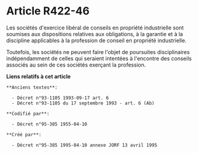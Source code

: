 # Article R422-46

Les sociétés d'exercice libéral de conseils en propriété industrielle sont soumises aux dispositions relatives aux
obligations, à la garantie et à la discipline applicables à la profession de conseil en propriété industrielle.

Toutefois, les sociétés ne peuvent faire l'objet de poursuites disciplinaires indépendamment de celles qui seraient intentées
à l'encontre des conseils associés au sein de ces sociétés exerçant la profession.

**Liens relatifs à cet article**

	**Anciens textes**:

	  - Décret n°93-1105 1993-09-17 art. 6
	  - Décret n°93-1105 du 17 septembre 1993 - art. 6 (Ab)

	**Codifié par**:

	  - Décret n°95-385 1955-04-10

	**Créé par**:

	  - Décret n°95-385 1995-04-10 annexe JORF 13 avril 1995
